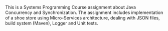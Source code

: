 This is a Systems Programming Course assignment about Java Concurrency and Synchronization. The assignment includes implementation
of a shoe store using Micro-Services architecture, dealing with JSON files, build system (Maven), Logger and Unit tests.

